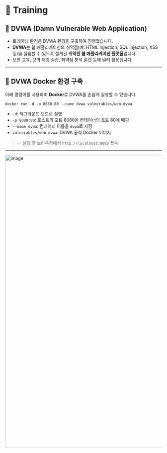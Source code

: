 # 🧪 Training

## 🧱 DVWA (Damn Vulnerable Web Application)

- 트레이닝 환경은 DVWA 환경을 구축하여 진행했습니다.
- **DVWA**는 웹 애플리케이션의 취약점(예: HTML Injection, SQL Injection, XSS 등)을 실습할 수 있도록 설계된 **취약한 웹 애플리케이션 플랫폼**입니다.
- 보안 교육, 모의 해킹 실습, 취약점 분석 훈련 등에 널리 활용됩니다.

---

## 🐳 DVWA Docker 환경 구축

아래 명령어를 사용하여 **Docker**로 DVWA를 손쉽게 실행할 수 있습니다.
```
docker run -d -p 8080:80 --name dvwa vulnerables/web-dvwa
```
- `-d`: 백그라운드 모드로 실행  
- `-p 8080:80`: 호스트의 포트 8080을 컨테이너의 포트 80에 매핑  
- `--name dvwa`: 컨테이너 이름을 `dvwa`로 지정  
- `vulnerables/web-dvwa`: DVWA 공식 Docker 이미지

> ✅ 실행 후 브라우저에서 `http://localhost:8080` 접속

---

<img width="1917" height="943" alt="image" src="https://github.com/user-attachments/assets/204c9320-f501-41ee-ab1b-eeaf48642727" />

## 
